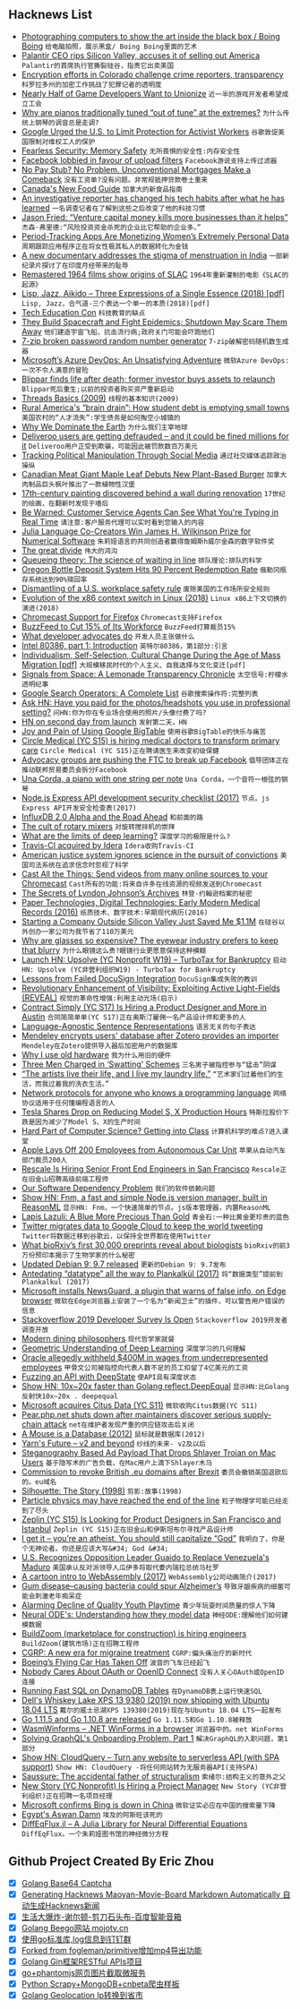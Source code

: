 ## Hacknews List


- [Photographing computers to show the art inside the black box / Boing Boing](https://boingboing.net/2019/01/24/cray-aesthetics.html)  `给电脑拍照，展示黑盒/ Boing Boing里面的艺术`
- [Palantir CEO rips Silicon Valley, accuses it of selling out America](https://www.cnbc.com/2019/01/23/palantir-ceo-rips-silicon-valley-peers-for-sowing-seeds-of-division.html)  `Palantir的首席执行官撕裂硅谷，指责它出卖美国`
- [Encryption efforts in Colorado challenge crime reporters, transparency](https://www.cjr.org/united_states_project/police-scanner-encryption.php)  `科罗拉多州的加密工作挑战了犯罪记者的透明度`
- [Nearly Half of Game Developers Want to Unionize](https://www.engadget.com/2019/01/24/nearly-half-of-game-developers-want-to-unionize/)  `近一半的游戏开发者希望成立工会`
- [Why are pianos traditionally tuned “out of tune” at the extremes?](https://music.stackexchange.com/questions/14244/why-are-pianos-traditionally-tuned-out-of-tune-at-the-extremes)  `为什么传统上钢琴的调音总是走调?`
- [Google Urged the U.S. to Limit Protection for Activist Workers](https://www.bloomberg.com/news/articles/2019-01-24/google-urged-the-u-s-to-limit-protection-for-activist-workers)  `谷歌敦促美国限制对维权工人的保护`
- [Fearless Security: Memory Safety](https://hacks.mozilla.org/2019/01/fearless-security-memory-safety/)  `无所畏惧的安全性:内存安全性`
- [Facebook lobbied in favour of upload filters](https://boingboing.net/2019/01/24/quisling-zuckermonsters.html)  `Facebook游说支持上传过滤器`
- [No Pay Stub? No Problem. Unconventional Mortgages Make a Comeback](https://www.wsj.com/articles/no-pay-stub-no-problem-unconventional-mortgages-make-a-comeback-11548239400)  `没有工资单?没有问题。非常规抵押贷款卷土重来`
- [Canada&#39;s New Food Guide](https://food-guide.canada.ca/en/)  `加拿大的新食品指南`
- [An investigative reporter has changed his tech habits after what he has learned](https://www.nytimes.com/2019/01/23/technology/personaltech/facebook-online-privacy.html)  `一名调查记者在了解到这些之后改变了他的科技习惯`
- [Jason Fried: “Venture capital money kills more businesses than it helps”](https://www.recode.net/2019/1/23/18193685/venture-capital-money-kills-more-businesses-than-it-helps-says-basecamp-ceo-jason-fried)  `杰森·弗里德:“风险投资资金杀死的企业比它帮助的企业多。”`
- [Period-Tracking Apps Are Monetizing Women’s Extremely Personal Data](https://www.bloomberg.com/news/articles/2019-01-24/how-period-tracking-apps-are-monetizing-women-s-extremely-personal-data)  `周期跟踪应用程序正在将女性极其私人的数据转化为金钱`
- [A new documentary addresses the stigma of menstruation in India](https://www.economist.com/prospero/2019/01/22/a-new-documentary-addresses-the-stigma-of-menstruation-in-india)  `一部新纪录片探讨了在印度月经带来的耻辱`
- [Remastered 1964 films show origins of SLAC](https://www6.slac.stanford.edu/news/2019-01-16-remastered-films-show-slac-origins.aspx)  `1964年重新灌制的电影《SLAC的起源》`
- [Lisp, Jazz, Aikido – Three Expressions of a Single Essence (2018) [pdf]](https://arxiv.org/ftp/arxiv/papers/1804/1804.00485.pdf)  `Lisp, Jazz，合气道-三个表达一个单一的本质(2018)[pdf]`
- [Tech Education Con](https://jacobinmag.com/2019/01/stem-coding-bootcamp-education-scam-philanthropy)  `科技教育的缺点`
- [They Build Spacecraft and Fight Epidemics; Shutdown May Scare Them Away](https://www.nytimes.com/2019/01/24/us/civil-servants-government-work.html)  `他们建造宇宙飞船，抗击流行病;政府关门可能会吓跑他们`
- [7-zip broken password random number generator](https://threadreaderapp.com/thread/1087848040583626753.html)  `7-zip破解密码随机数生成器`
- [Microsoft’s Azure DevOps: An Unsatisfying Adventure](https://toxicbakery.github.io/vsts-devops/microsoft-devops-ci/)  `微软Azure DevOps:一次不令人满意的冒险`
- [Blippar finds life after death; former investor buys assets to relaunch](https://techcrunch.com/2019/01/23/blippar-finds-life-after-death-as-former-investor-buys-assets-to-relaunch-ar-startup/)  `Blippar死后重生;以前的投资者购买资产重新启动`
- [Threads Basics (2009)](http://www.hpl.hp.com/techreports/2009/HPL-2009-259html.html)  `线程的基本知识(2009)`
- [Rural America&#39;s “brain drain”: How student debt is emptying small towns](https://www.cbsnews.com/news/rural-americas-brain-drain-how-student-debt-is-emptying-small-towns/)  `美国农村的“人才流失”:学生债务是如何掏空小城镇的`
- [Why We Dominate the Earth](https://fs.blog/2019/01/yuval-noah-harari-dominate-earth/)  `为什么我们主宰地球`
- [Deliveroo users are getting defrauded – and it could be fined millions for it](https://www.newstatesman.com/science-tech/security/2019/01/deliveroo-users-are-getting-defrauded-and-it-could-be-fined-millions)  `Deliveroo用户正受到欺骗，可能因此被罚款数百万美元`
- [Tracking Political Manipulation Through Social Media](https://blog.ycombinator.com/tracking-political-manipulation-through-social-media-samantha-bradshaw/)  `通过社交媒体追踪政治操纵`
- [Canadian Meat Giant Maple Leaf Debuts New Plant-Based Burger](https://www.bloomberg.com/news/articles/2019-01-23/canadian-meat-giant-maple-leaf-debuts-new-plant-based-burger)  `加拿大肉制品巨头枫叶推出了一款植物性汉堡`
- [17th-century painting discovered behind a wall during renovation](https://www.nytimes.com/2019/01/21/fashion/the-treasure-behind-the-wall.html)  `17世纪的绘画，在翻新时发现于墙后`
- [Be Warned: Customer Service Agents Can See What You&#39;re Typing in Real Time](https://gizmodo.com/be-warned-customer-service-agents-can-see-what-youre-t-1830688119)  `请注意:客户服务代理可以实时看到您输入的内容`
- [Julia Language Co-Creators Win James H. Wilkinson Prize for Numerical Software](https://sinews.siam.org/Details-Page/january-prize-spotlight-jeff-bezanson-steven-l-brunton-jack-dongarra-stefan-karpinski-and-viral-b-shah)  `朱莉娅语言的共同创造者赢得詹姆斯h威尔金森的数字软件奖`
- [The great divide](https://css-tricks.com/the-great-divide/)  `伟大的鸿沟`
- [Queueing theory: The science of waiting in line](https://www.johndcook.com/blog/2019/01/23/queueing/)  `排队理论:排队的科学`
- [Oregon Bottle Deposit System Hits 90 Percent Redemption Rate](https://www.opb.org/news/article/oregon-bottle-deposit-redemption-rate-2018/)  `俄勒冈瓶存系统达到90%赎回率`
- [Dismantling of a U.S. workplace safety rule](https://www.reuters.com/investigates/special-report/usa-beryllium-rule/)  `废除美国的工作场所安全规则`
- [Evolution of the x86 context switch in Linux (2018)](http://www.maizure.org/projects/evolution_x86_context_switch_linux/)  `Linux x86上下文切换的演进(2018)`
- [Chromecast Support for Firefox](https://hensm.github.io/fx_cast/)  `Chromecast支持Firefox`
- [BuzzFeed to Cut 15% of Its Workforce](https://www.wsj.com/articles/buzzfeed-to-cut-15-of-its-workforce-11548286211)  `BuzzFeed打算裁员15%`
- [What developer advocates do](https://www.keyvalues.com/blog/what-exactly-do-developer-advocates-do?)  `开发人员主张做什么`
- [Intel 80386, part 1: Introduction](https://blogs.msdn.microsoft.com/oldnewthing/20190121-00/?p=100745)  `英特尔80386，第1部分:引言`
- [Individualism, Self-Selection, Cultural Change During the Age of Mass Migration [pdf]](https://annesofiebeckknudsen.com/wp-content/uploads/2019/01/thosewhostayed.pdf)  `大规模移民时代的个人主义、自我选择与文化变迁[pdf]`
- [Signals from Space: A Lemonade Transparency Chronicle](https://www.lemonade.com/blog/signals-from-space/)  `太空信号:柠檬水透明纪事`
- [Google Search Operators: A Complete List](https://ahrefs.com/blog/google-advanced-search-operators/)  `谷歌搜索操作符:完整列表`
- [Ask HN: Have you paid for the photos/headshots you use in professional setting?](item?id=18987987)  `问HN:你为你在专业场合使用的照片/头像付费了吗?`
- [HN on second day from launch](https://web.archive.org/web/20070221033032/https://news.ycombinator.com/)  `发射第二天，HN`
- [Joy and Pain of Using Google BigTable](https://syslog.ravelin.com/the-joy-and-pain-of-using-google-bigtable-4210604c75be)  `使用谷歌BigTable的快乐与痛苦`
- [Circle  Medical (YC S15) is hiring medical doctors to transform primary care](https://jobs.lever.co/circlemedical/1d70e823-df86-4723-bd0d-36fd41aa7dd9?lever-origin=applied&amp;lever-source%5B%5D=HACKERNEWS)  `Circle Medical (YC S15)正在聘请医生来改变初级保健`
- [Advocacy groups are pushing the FTC to break up Facebook](https://www.theverge.com/2019/1/24/18195959/facebook-advocacy-groups-ftc-break-up-cambridge-analytica-scandal-data-breach)  `倡导团体正在推动联邦贸易委员会拆分Facebook`
- [Una Corda, a piano with one string per note](https://www.klavins-pianos.com/products/una-corda/)  `Una Corda，一个音符一根弦的钢琴`
- [Node.js Express API development security checklist (2017)](https://smalldata.tech/blog/2017/05/19/nodejs-express-api-development-security-checklist)  `节点。js Express API开发安全检查表(2017)`
- [InfluxDB 2.0 Alpha and the Road Ahead](https://www.influxdata.com/blog/influxdb-2-0-alpha-release-and-the-road-ahead/)  `和前面的路`
- [The cult of rotary mixers](https://www.residentadvisor.net/features/3275)  `对旋转搅拌机的崇拜`
- [What are the limits of deep learning?](https://www.pnas.org/content/116/4/1074)  `深度学习的极限是什么?`
- [Travis-CI acquired by Idera](https://blog.travis-ci.com/2019-01-23-travis-ci-joins-idera-inc)  `Idera收购Travis-CI`
- [American justice system ignores science in the pursuit of convictions](https://www.nbcnews.com/news/us-news/we-are-going-backward-how-justice-system-ignores-science-pursuit-n961256)  `美国司法系统在追求信念时忽视了科学`
- [Cast All the Things: Send videos from many online sources to your Chromecast](https://github.com/skorokithakis/catt/#cast-all-the-things)  `Cast所有的功能:将来自许多在线资源的视频发送到Chromecast`
- [The Secrets of Lyndon Johnson’s Archives](https://www.newyorker.com/magazine/2019/01/28/the-secrets-of-lyndon-johnsons-archives)  `林登·约翰逊档案的秘密`
- [Paper Technologies, Digital Technologies: Early Modern Medical Records (2016)](https://www.people.hps.cam.ac.uk/index/teaching-officers/kassell/paper-technologies)  `纸质技术、数字技术:早期现代病历(2016)`
- [Starting a Company Outside Silicon Valley Just Saved Me $1.1M](https://blog.getcrossbeam.com/vc-arbitrage)  `在硅谷以外创办一家公司为我节省了110万美元`
- [Why are glasses so expensive? The eyewear industry prefers to keep that blurry](https://www.latimes.com/business/lazarus/la-fi-lazarus-why-are-eyeglasses-so-expensive-20190122-story.html#nws=mcnewsletter)  `为什么眼镜这么贵?眼镜行业更愿意保持这种模糊`
- [Launch HN: Upsolve (YC Nonprofit W19) – TurboTax for Bankruptcy](item?id=18980861)  `启动HN: Upsolve (YC非营利组织W19) - TurboTax for Bankruptcy`
- [Lessons from Failed DocuSign Integration](https://profsmallpine.com/writing/lessons-from-failed-docusign-integration)  `DocuSign集成失败的教训`
- [Revolutionary Enhancement of Visibility: Exploiting Active Light-Fields (REVEAL)](https://www.darpa.mil/program/revolutionary-enhancement-of-visibility-by-exploiting-active-light-fields)  `视觉的革命性增强:利用主动光场(启示)`
- [Contract Simply (YC S17) Is Hiring a Product Designer and More in Austin](https://hire.withgoogle.com/public/jobs/contractsimplycom)  `合同简简单单(YC S17)正在奥斯汀雇佣一名产品设计师和更多的人`
- [Language-Agnostic Sentence Representations](https://github.com/facebookresearch/LASER)  `语言无关的句子表达`
- [Mendeley encrypts users&#39; database after Zotero provides an importer](https://www.zotero.org/support/kb/mendeley_import)  `Mendeley在Zotero提供导入器后加密用户的数据库`
- [Why I use old hardware](https://drewdevault.com/2019/01/23/Why-I-use-old-hardware.html?)  `我为什么用旧的硬件`
- [Three Men Charged in ‘Swatting’ Schemes](https://www.justice.gov/usao-cdca/pr/three-men-charged-swatting-schemes-which-admitted-hoax-maker-targeted-individuals)  `三名男子被指控参与“猛击”阴谋`
- [“The artists live their life, and I live my laundry life.”](https://www.nytimes.com/2019/01/22/arts/music/tour-laundry-hans-juergen-topf.html)  `“艺术家们过着他们的生活，而我过着我的洗衣生活。”`
- [Network protocols for anyone who knows a programming language](https://www.destroyallsoftware.com/compendium/network-protocols?share_key=97d3ba4c24d21147)  `网络协议适用于任何懂编程语言的人`
- [Tesla Shares Drop on Reducing Model S, X Production Hours](https://www.bloomberg.com/news/articles/2019-01-23/tesla-reduces-model-s-model-x-production-hours-shares-drop)  `特斯拉股价下跌是因为减少了Model S、X的生产时间`
- [Hard Part of Computer Science? Getting into Class](https://www.nytimes.com/2019/01/24/technology/computer-science-courses-college.html)  `计算机科学的难点?进入课堂`
- [Apple Lays Off 200 Employees from Autonomous Car Unit](https://www.cnbc.com/2019/01/24/apple-lays-off-over-200-from-project-titan-autonomous-vehicle-group.html)  `苹果从自动汽车部门裁员200人`
- [Rescale Is Hiring Senior Front End Engineers in San Francisco](https://jobs.lever.co/rescale/db57778b-268d-473d-9edf-111fb843265a?lever-origin=applied&amp;lever-source%5B%5D=Hacker%20News)  `Rescale正在旧金山招聘高级前端工程师`
- [Our Software Dependency Problem](https://research.swtch.com/deps)  `我们的软件依赖问题`
- [Show HN: Fnm, a fast and simple Node.js version manager, built in ReasonML](https://github.com/Schniz/fnm)  `显示HN: Fnm，一个快速简单的节点。js版本管理器，内置ReasonML`
- [Lapis Lazuli: A Blue More Precious Than Gold](https://hyperallergic.com/315564/lapis-lazuli-a-blue-more-precious-than-gold/)  `青金石:一种比黄金更珍贵的蓝色`
- [Twitter migrates data to Google Cloud to keep the world tweeting](https://cloud.google.com/twitter/)  `Twitter将数据迁移到谷歌云，以保持全世界都在使用Twitter`
- [What bioRxiv’s first 30,000 preprints reveal about biologists](https://www.nature.com/articles/d41586-019-00199-6)  `bioRxiv的前3万份预印本揭示了生物学家的什么秘密`
- [Updated Debian 9: 9.7 released](https://www.debian.org/News/2019/20190123)  `更新的Debian 9: 9.7发布`
- [Antedating “datatype” all the way to Plankalkül (2017)](https://arcanesentiment.blogspot.com/2017/06/antedating-datatype-all-way-to.html?)  `将“数据类型”提前到Plankalkul (2017)`
- [Microsoft installs NewsGuard, a plugin that warns of false info, on Edge browser](http://www.engadget.com/2019/01/23/microsoft-edge-mobile-fake-news/)  `微软在Edge浏览器上安装了一个名为“新闻卫士”的插件，可以警告用户错误的信息`
- [Stackoverflow 2019 Developer Survey Is Open](https://stackoverflow.blog/2019/01/23/our-2019-developer-survey-is-open-to-coders-everywhere/)  `Stackoverflow 2019开发者调查开放`
- [Modern dining philosophers](http://lucteo.ro/2018/12/28/modern-dining-philosophers/)  `现代哲学家就餐`
- [Geometric Understanding of Deep Learning](https://arxiv.org/abs/1805.10451)  `深度学习的几何理解`
- [Oracle allegedly withheld $400M in wages from underrepresented employees](https://techcrunch.com/2019/01/22/oracle-discrimination-400-million/)  `甲骨文公司被指控向代表人数不足的员工扣留了4亿美元的工资`
- [Fuzzing an API with DeepState](https://blog.trailofbits.com/2019/01/22/fuzzing-an-api-with-deepstate-part-1/)  `使API具有深度状态`
- [Show HN: 10x~20x faster than Golang reflect.DeepEqual](https://github.com/CovenantSQL/HashStablePack)  `显示HN:比Golang反射快10x~20x . deepequal`
- [Microsoft acquires Citus Data (YC S11)](https://blogs.microsoft.com/blog/2019/01/24/microsoft-acquires-citus-data-re-affirming-its-commitment-to-open-source-and-accelerating-azure-postgresql-performance-and-scale/)  `微软收购Citus数据(YC S11)`
- [Pear.php.net shuts down after maintainers discover serious supply-chain attack](https://arstechnica.com/information-technology/2019/01/pear-php-site-breach-lets-hackers-slip-malware-into-official-download/)  `net在维护者发现严重的供应链攻击后关闭`
- [A Mouse is a Database (2012)](https://queue.acm.org/detail.cfm?id=2169076)  `鼠标就是数据库(2012)`
- [Yarn&#39;s Future – v2 and beyond](https://github.com/yarnpkg/yarn/issues/6953)  `纱线的未来- v2及以后`
- [Steganography Based Ad Payload That Drops Shlayer Trojan on Mac Users](https://blog.confiant.com/confiant-malwarebytes-uncover-steganography-based-ad-payload-that-drops-shlayer-trojan-on-mac-cd31e885c202)  `基于隐写术的广告负载，在Mac用户上滴下Shlayer木马`
- [Commission to revoke British .eu domains after Brexit](https://www.euractiv.com/section/digital/news/commission-to-revoke-british-eu-domains-after-brexit/)  `委员会撤销英国退欧后的。eu域名`
- [Silhouette: The Story (1998)](https://patpend.net/articles/ar/sil10.html)  `剪影:故事(1998)`
- [Particle physics may have reached the end of the line](http://backreaction.blogspot.com/2019/01/particle-physics-may-have-reached-end.html?m=1)  `粒子物理学可能已经走到了尽头`
- [Zeplin (YC S15) Is Looking for Product Designers in San Francisco and Istanbul](https://zeplin.io/careers)  `Zeplin (YC S15)正在旧金山和伊斯坦布尔寻找产品设计师`
- [I get it – you’re an atheist. You should still capitalize “God”](https://www.salon.com/2015/01/01/i_get_it_–_you’re_an_atheist_you_should_still_capitalize_“god”/)  `我明白了，你是个无神论者。你还是应该大写&#34; God &#34;`
- [U.S. Recognizes Opposition Leader Guaido to Replace Venezuela&#39;s Maduro](https://text.npr.org/s.php?sId=687643405)  `美国承认反对派领导人瓜伊多将取代委内瑞拉总统马杜罗`
- [A cartoon intro to WebAssembly (2017)](https://hacks.mozilla.org/2017/02/a-cartoon-intro-to-webassembly/)  `WebAssembly公司动画简介(2017)`
- [Gum disease–causing bacteria could spur Alzheimer’s](https://www.sciencemag.org/news/2019/01/gum-disease-causing-bacteria-could-spur-alzheimer-s)  `导致牙龈疾病的细菌可能会刺激老年痴呆症`
- [Alarming Decline of Quality Youth Playtime](https://houseoflawandorder.com/the-alarming-decline-of-quality-youth-playtime/)  `青少年玩耍时间质量的惊人下降`
- [Neural ODE&#39;s: Understanding how they model data](https://jontysinai.github.io/jekyll/update/2019/01/18/understanding-neural-odes.html)  `神经ODE:理解他们如何建模数据`
- [BuildZoom (marketplace for construction) is hiring engineers](https://jobs.lever.co/buildzoom)  `BuildZoom(建筑市场)正在招聘工程师`
- [CGRP: A new era for migraine treatment](https://www.health.harvard.edu/blog/cgrp-new-era-migraine-treatment-2018030513315)  `CGRP:偏头痛治疗的新时代`
- [Boeing’s Flying Car Has Taken Off](https://www.bloomberg.com/news/articles/2019-01-23/boeing-s-flying-car-takes-off-to-show-a-glimpse-of-the-future)  `波音的飞车已经起飞`
- [Nobody Cares About OAuth or OpenID Connect](https://developer.okta.com/blog/2019/01/23/nobody-cares-about-oauth-or-openid-connect)  `没有人关心OAuth或OpenID连接`
- [Running Fast SQL on DynamoDB Tables](https://rockset.com/blog/running-fast-sql-on-dynamodb-tables/)  `在DynamoDB表上运行快速SQL`
- [Dell&#39;s Whiskey Lake XPS 13 9380 (2019) now shipping with Ubuntu 18.04 LTS](https://bartongeorge.io/2019/01/23/the-new-dell-xps-13-developer-edition-now-available-in-the-us-europe-and-canada/)  `戴尔的威士忌湖XPS 139380(2019)现在与Ubuntu 18.04 LTS一起发布`
- [Go 1.11.5 and Go 1.10.8 are released](https://groups.google.com/forum/m/#!topic/golang-announce/mVeX35iXuSw)  `Go 1.11.5和Go 1.10.8被释放`
- [WasmWinforms – .NET WinForms in a browser](https://github.com/roozbehid/WasmWinforms)  `浏览器中的。net WinForms`
- [Solving GraphQL&#39;s Onboarding Problem, Part 1](https://www.onegraph.com/blog/2019/01/24/How_OneGraph_onboards_users_new_to_GraphQL.html)  `解决GraphQL的入职问题，第1部分`
- [Show HN: CloudQuery – Turn any website to serverless API (with SPA support)](https://github.com/cloudfetch/cloudquery)  `Show HN: CloudQuery -将任何网站转为无服务器API(支持SPA)`
- [Saussure: The accidental father of structuralism](https://www.the-tls.co.uk/articles/public/ferdinand-de-saussure-accidental-father-structuralism/)  `索绪尔:结构主义的意外之父`
- [New Story (YC Nonprofit) Is Hiring a Project Manager](https://newstorycharity.org/careers/pm)  `New Story (YC非营利组织)正在招聘一名项目经理`
- [Microsoft confirms Bing is down in China](https://techcrunch.com/2019/01/23/microsoft-confirms-bing-is-down-in-china/)  `微软证实必应在中国的搜索量下降`
- [Egypt&#39;s Aswan Damn](https://unintendedconsequenc.es/egypts-aswan-damn/)  `埃及的阿斯旺该死的`
- [DiffEqFlux.jl – A Julia Library for Neural Differential Equations](https://julialang.org/blog/2019/01/fluxdiffeq)  `DiffEqFlux。一个朱莉娅图书馆的神经微分方程`

## Github Project Created By Eric Zhou

- [x] [Golang Base64 Captcha](https://github.com/mojocn/base64Captcha)
- [x] [Generating Hacknews Maoyan-Movie-Board Markdown Automatically 自动生成Hacknews新闻](https://github.com/dejavuzhou/md-genie)
- [x] [生活大爆炸-谢尔顿-剪刀石头布-百度智能音箱](https://github.com/mojocn/dueros-bang-game)
- [x] [Golang Beego网站 mojotv.cn](https://github.com/mojocn/www.mojotv.cn)
- [x] [使用go标准库,log信息到钉钉群](https://github.com/mojocn/dooger)
- [x] [Forked from fogleman/primitive增加mp4导出功能](https://github.com/mojocn/primitive)
- [x] [Golang Gin框架RESTful APIs项目](https://github.com/JJJJJJJerk/ezier-golang-web-api-framework)
- [x] [go+phantomjs网页图片截取微服务](https://github.com/mojocn/screen_shot)
- [x] [Python Scrapy+MongoDB+cnbeta爬虫样板](https://github.com/mojocn/scrapy_mongodb_boilerplate_cnbeta)
- [x] [Golang Geolocation Ip转换到省市](https://github.com/mojocn/ip2location)